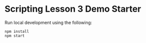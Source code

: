 # Scripting Lesson 3 Demo Starter

Run local development using the following:

```
npm install
npm start
```